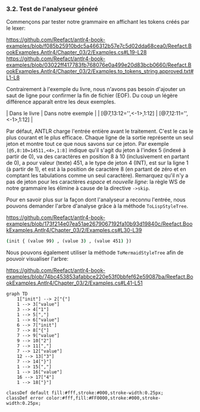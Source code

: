 ### 3.2. Test de l'analyseur généré

Commençons par tester notre grammaire en affichant les tokens créés par le lexer:

https://github.com/Reefact/antlr4-book-examples/blob/f085b25910bdc5a466312b57e7c5d02dda68cea0/Reefact.BookExamples.Antlr4/Chapter_03/2/Examples.cs#L19-L28
https://github.com/Reefact/antlr4-book-examples/blob/03022ff417783fb768076e0a499e20d83bcb0660/Reefact.BookExamples.Antlr4/Chapter_03/2/Examples.to_tokens_string.approved.txt#L1-L8

Contrairement à l'exemple du livre, nous n'avons pas besoin d'ajouter un saut de ligne pour confirmer la fin de fichier (EOF). Du coup un légère différence apparaît entre les deux exemples.

| Dans le livre | Dans notre exemple |
| [@7,13:12='<EOF>',<-1>,1:12] | [@7,12:11='<EOF>',<-1>,1:12] |

Par défaut, ANTLR charge l'entrée entière avant le traitement. C'est le cas le plus courant et le plus efficace. Chaque ligne de la sortie représente un seul jeton et montre tout ce que nous savons sur ce jeton. Par exemple `[@5,8:10=14511,<4>,1:8]` indique qu'il s'agit du jeton à l'index 5 (indexé à partir de 0), va des caractères en position 8 à 10 (inclusivement en partant de 0), a pour valeur (texte) 451, a le type de jeton 4 (INT), est sur la ligne 1 (à partir de 1), et est à la position de caractère 8 (en partant de zéro et en comptant les tabulations comme un seul caractère). Remarquez qu'il n'y a pas de jeton pour les caractères _espace_ et _nouvelle ligne_: la règle WS de notre grammaire les élimine à cause de la directive `->skip`.

Pour en savoir plus sur la façon dont l'analyseur a reconnu l'entrée, nous pouvons demander l'arbre d'analyse grâce à la méthode `ToLispStyleTree`.

https://github.com/Reefact/antlr4-book-examples/blob/173f214e07ea51ae2679067192fa10b93d19840c/Reefact.BookExamples.Antlr4/Chapter_03/2/Examples.cs#L30-L39
```bat
(init { (value 99) , (value 3) , (value 451) })
```

Nous pouvons également utiliser la méthode `ToMermaidStyleTree` afin de pouvoir visualiser l'arbre:

https://github.com/Reefact/antlr4-book-examples/blob/74bc453853afabbce220e53f0bbfef62e59087ba/Reefact.BookExamples.Antlr4/Chapter_03/2/Examples.cs#L41-L51

```mermaid
graph TD
	1["init"] --> 2["{"]
	1 --> 3["value"]
	3 --> 4["1"]
	1 --> 5[","]
	1 --> 6["value"]
	6 --> 7["init"]
	7 --> 8["{"]
	7 --> 9["value"]
	9 --> 10["2"]
	7 --> 11[","]
	7 --> 12["value"]
	12 --> 13["3"]
	7 --> 14["}"]
	1 --> 15[","]
	1 --> 16["value"]
	16 --> 17["4"]
	1 --> 18["}"]

classDef default fill:#fff,stroke:#000,stroke-width:0.25px;
classDef error color:#fff,fill:#FF0000,stroke:#000,stroke-width:0.25px;
```
